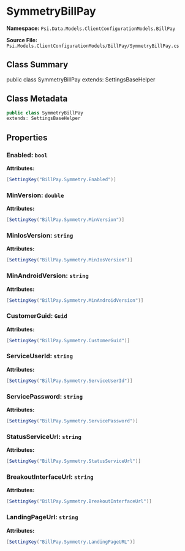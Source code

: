 # SymmetryBillPay

**Namespace:** `Psi.Data.Models.ClientConfigurationModels.BillPay`

**Source File:** `Psi.Models.ClientConfigurationModels/BillPay/SymmetryBillPay.cs`

## Class Summary

public class SymmetryBillPay
extends: SettingsBaseHelper

## Class Metadata

```typescript
public class SymmetryBillPay
extends: SettingsBaseHelper
```

## Properties

### Enabled: `bool`

**Attributes:**
```csharp
[SettingKey("BillPay.Symmetry.Enabled")]
```

### MinVersion: `double`

**Attributes:**
```csharp
[SettingKey("BillPay.Symmetry.MinVersion")]
```

### MinIosVersion: `string`

**Attributes:**
```csharp
[SettingKey("BillPay.Symmetry.MinIosVersion")]
```

### MinAndroidVersion: `string`

**Attributes:**
```csharp
[SettingKey("BillPay.Symmetry.MinAndroidVersion")]
```

### CustomerGuid: `Guid`

**Attributes:**
```csharp
[SettingKey("BillPay.Symmetry.CustomerGuid")]
```

### ServiceUserId: `string`

**Attributes:**
```csharp
[SettingKey("BillPay.Symmetry.ServiceUserId")]
```

### ServicePassword: `string`

**Attributes:**
```csharp
[SettingKey("BillPay.Symmetry.ServicePassword")]
```

### StatusServiceUrl: `string`

**Attributes:**
```csharp
[SettingKey("BillPay.Symmetry.StatusServiceUrl")]
```

### BreakoutInterfaceUrl: `string`

**Attributes:**
```csharp
[SettingKey("BillPay.Symmetry.BreakoutInterfaceUrl")]
```

### LandingPageUrl: `string`

**Attributes:**
```csharp
[SettingKey("BillPay.Symmetry.LandingPageURL")]
```
